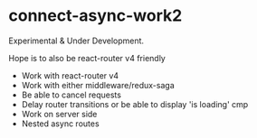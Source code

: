 # connect-async-work2

Experimental & Under Development.

Hope is to also be react-router v4 friendly

- Work with react-router v4
- Work with either middleware/redux-saga
- Be able to cancel requests
- Delay router transitions or be able to display 'is loading' cmp
- Work on server side
- Nested async routes